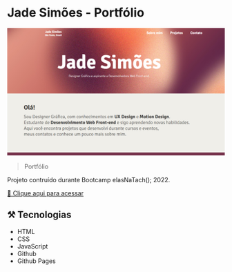 # Jade Simões - Portfólio

![preview](./.github/preview_site.PNG)

>Portfólio

Projeto contruído durante Bootcamp elasNaTach(); 2022.

[🔗 Clique aqui para acessar]()

## ⚒️ Tecnologias

- HTML
- CSS
- JavaScript
- Github
- Github Pages